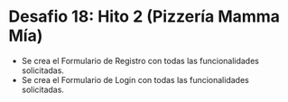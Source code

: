# Desafio 18: Hito 2 (Pizzería Mamma Mía)
- Se crea el Formulario de Registro con todas las funcionalidades solicitadas. 
- Se crea el Formulario de Login con todas las funcionalidades solicitadas.
